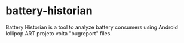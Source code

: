 battery-historian
=================

Battery Historian is a tool to analyze battery consumers using Android lollipop ART projeto volta  "bugreport" files.
